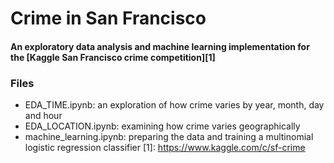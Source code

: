 # Crime in San Francisco
#### An exploratory data analysis and machine learning implementation for the [Kaggle San Francisco crime competition][1]

### Files
* EDA_TIME.ipynb: an exploration of how crime varies by year, month, day and hour
* EDA_LOCATION.ipynb: examining how crime varies geographically
* machine_learning.ipynb: preparing the data and training a multinomial logistic regression classifier
[1]: https://www.kaggle.com/c/sf-crime

